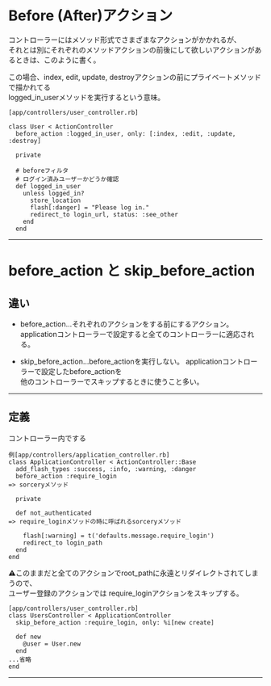 # Before (After)アクション
コントローラーにはメソッド形式でさまざまなアクションがかかれるが、        
それとは別にそれぞれのメソッドアクションの前後にして欲しいアクションがあるときは、このように書く。    
    
この場合、index, edit, update, destroyアクションの前にプライベートメソッドで描かれてる    
logged_in_userメソッドを実行するという意味。  
~~~
[app/controllers/user_controller.rb]

class User < ActionController
  before_action :logged_in_user, only: [:index, :edit, :update, :destroy]

  private

  # beforeフィルタ
  # ログイン済みユーザーかどうか確認
  def logged_in_user
    unless logged_in?
      store_location
      flash[:danger] = "Please log in."
      redirect_to login_url, status: :see_other
    end
  end
~~~
***

# before_action と skip_before_action

## 違い
- before_action...それぞれのアクションをする前にするアクション。
applicationコントローラーで設定すると全てのコントローラーに適応される。
      
- skip_before_action...before_actionを実行しない。
applicationコントローラーで設定したbefore_actionを    
他のコントローラーでスキップするときに使うこと多い。
***

## 定義
コントローラー内でする
~~~
例[app/controllers/application_controller.rb]
class ApplicationController < ActionController::Base
  add_flash_types :success, :info, :warning, :danger
  before_action :require_login
=> sorceryメソッド

  private

  def not_authenticated
=> require_loginメソッドの時に呼ばれるsorceryメソッド

    flash[:warning] = t('defaults.message.require_login')
    redirect_to login_path
  end
end
~~~
⚠️このままだと全てのアクションでroot_pathに永遠とリダイレクトされてしまうので、    
ユーザー登録のアクションでは require_loginアクションをスキップする。
~~~
[app/controllers/user_controller.rb]
class UsersController < ApplicationController
  skip_before_action :require_login, only: %i[new create]

  def new
    @user = User.new
  end
...省略
end
~~~
***



